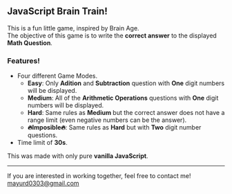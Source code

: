 ## JavaScript Brain Train!  

This is a fun little game, inspired by Brain Age.   
The objective of this game is to write the **correct answer** to the displayed **Math Question**.    

### Features!   
  - Four different Game Modes.  
    - **Easy**: Only **Adition** and **Subtraction** question with **One** digit numbers will be displayed.   
    - **Medium**: All of the **Arithmetic Operations** questions with **One** digit numbers will be displayed.  
    - **Hard**: Same rules as **Medium** but the correct answer does not have a range limit (even negative numbers can be the answer).  
    - **🔥Imposible🔥**: Same rules as **Hard** but with **Two** digit number questions.  
  - Time limit of **30s**. 

This was made with only pure **vanilla JavaScript**.  

------
  
If you are interested in working together, feel free to contact me! <mayurd0303@gmail.com>  
